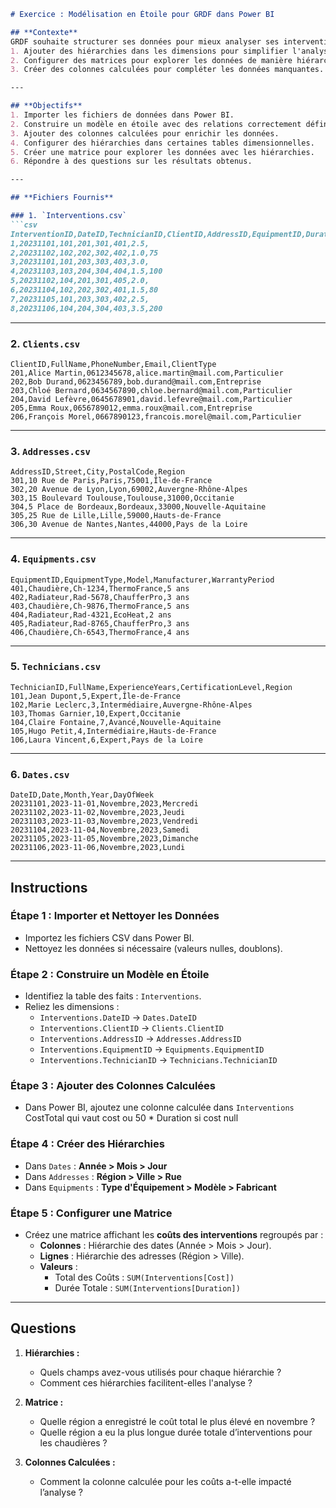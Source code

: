 ```markdown
# Exercice : Modélisation en Étoile pour GRDF dans Power BI

## **Contexte**
GRDF souhaite structurer ses données pour mieux analyser ses interventions, équipements, clients, et adresses. En plus de concevoir un modèle en étoile, vous devrez :
1. Ajouter des hiérarchies dans les dimensions pour simplifier l'analyse.
2. Configurer des matrices pour explorer les données de manière hiérarchique.
3. Créer des colonnes calculées pour compléter les données manquantes.

---

## **Objectifs**
1. Importer les fichiers de données dans Power BI.
2. Construire un modèle en étoile avec des relations correctement définies.
3. Ajouter des colonnes calculées pour enrichir les données.
4. Configurer des hiérarchies dans certaines tables dimensionnelles.
5. Créer une matrice pour explorer les données avec les hiérarchies.
6. Répondre à des questions sur les résultats obtenus.

---

## **Fichiers Fournis**

### 1. `Interventions.csv`
```csv
InterventionID,DateID,TechnicianID,ClientID,AddressID,EquipmentID,Duration,Cost
1,20231101,101,201,301,401,2.5,
2,20231102,102,202,302,402,1.0,75
3,20231101,101,203,303,403,3.0,
4,20231103,103,204,304,404,1.5,100
5,20231102,104,201,301,405,2.0,
6,20231104,102,202,302,401,1.5,80
7,20231105,101,203,303,402,2.5,
8,20231106,104,204,304,403,3.5,200
```

---

### 2. `Clients.csv`
```csv
ClientID,FullName,PhoneNumber,Email,ClientType
201,Alice Martin,0612345678,alice.martin@mail.com,Particulier
202,Bob Durand,0623456789,bob.durand@mail.com,Entreprise
203,Chloé Bernard,0634567890,chloe.bernard@mail.com,Particulier
204,David Lefèvre,0645678901,david.lefevre@mail.com,Particulier
205,Emma Roux,0656789012,emma.roux@mail.com,Entreprise
206,François Morel,0667890123,francois.morel@mail.com,Particulier
```

---

### 3. `Addresses.csv`
```csv
AddressID,Street,City,PostalCode,Region
301,10 Rue de Paris,Paris,75001,Île-de-France
302,20 Avenue de Lyon,Lyon,69002,Auvergne-Rhône-Alpes
303,15 Boulevard Toulouse,Toulouse,31000,Occitanie
304,5 Place de Bordeaux,Bordeaux,33000,Nouvelle-Aquitaine
305,25 Rue de Lille,Lille,59000,Hauts-de-France
306,30 Avenue de Nantes,Nantes,44000,Pays de la Loire
```

---

### 4. `Equipments.csv`
```csv
EquipmentID,EquipmentType,Model,Manufacturer,WarrantyPeriod
401,Chaudière,Ch-1234,ThermoFrance,5 ans
402,Radiateur,Rad-5678,ChaufferPro,3 ans
403,Chaudière,Ch-9876,ThermoFrance,5 ans
404,Radiateur,Rad-4321,EcoHeat,2 ans
405,Radiateur,Rad-8765,ChaufferPro,3 ans
406,Chaudière,Ch-6543,ThermoFrance,4 ans
```

---

### 5. `Technicians.csv`
```csv
TechnicianID,FullName,ExperienceYears,CertificationLevel,Region
101,Jean Dupont,5,Expert,Île-de-France
102,Marie Leclerc,3,Intermédiaire,Auvergne-Rhône-Alpes
103,Thomas Garnier,10,Expert,Occitanie
104,Claire Fontaine,7,Avancé,Nouvelle-Aquitaine
105,Hugo Petit,4,Intermédiaire,Hauts-de-France
106,Laura Vincent,6,Expert,Pays de la Loire
```

---

### 6. `Dates.csv`
```csv
DateID,Date,Month,Year,DayOfWeek
20231101,2023-11-01,Novembre,2023,Mercredi
20231102,2023-11-02,Novembre,2023,Jeudi
20231103,2023-11-03,Novembre,2023,Vendredi
20231104,2023-11-04,Novembre,2023,Samedi
20231105,2023-11-05,Novembre,2023,Dimanche
20231106,2023-11-06,Novembre,2023,Lundi
```

---

## **Instructions**

### Étape 1 : Importer et Nettoyer les Données
- Importez les fichiers CSV dans Power BI.
- Nettoyez les données si nécessaire (valeurs nulles, doublons).

### Étape 2 : Construire un Modèle en Étoile
- Identifiez la table des faits : `Interventions`.
- Reliez les dimensions :
  - `Interventions.DateID` → `Dates.DateID`
  - `Interventions.ClientID` → `Clients.ClientID`
  - `Interventions.AddressID` → `Addresses.AddressID`
  - `Interventions.EquipmentID` → `Equipments.EquipmentID`
  - `Interventions.TechnicianID` → `Technicians.TechnicianID`

### Étape 3 : Ajouter des Colonnes Calculées
- Dans Power BI, ajoutez une colonne calculée dans `Interventions` CostTotal qui vaut cost ou 50 * Duration si cost null

### Étape 4 : Créer des Hiérarchies
- Dans `Dates` : **Année > Mois > Jour**
- Dans `Addresses` : **Région > Ville > Rue**
- Dans `Equipments` : **Type d'Équipement > Modèle > Fabricant**

### Étape 5 : Configurer une Matrice
- Créez une matrice affichant les **coûts des interventions** regroupés par :
  - **Colonnes** : Hiérarchie des dates (Année > Mois > Jour).
  - **Lignes** : Hiérarchie des adresses (Région > Ville).
  - **Valeurs** :
    - Total des Coûts : `SUM(Interventions[Cost])`
    - Durée Totale : `SUM(Interventions[Duration])`

---

## **Questions**

1. **Hiérarchies :**
   - Quels champs avez-vous utilisés pour chaque hiérarchie ?
   - Comment ces hiérarchies facilitent-elles l'analyse ?

2. **Matrice :**
   - Quelle région a enregistré le coût total le plus élevé en novembre ?
   - Quelle région a eu la plus longue durée totale d’interventions pour les chaudières ?

3. **Colonnes Calculées :**
   - Comment la colonne calculée pour les coûts a-t-elle impacté l’analyse ?




